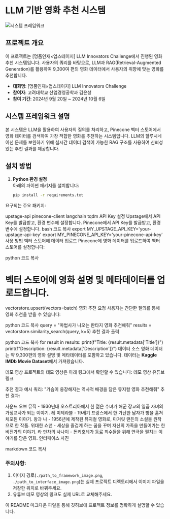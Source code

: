 # LLM 기반 영화 추천 시스템

![시스템 프레임워크](./path_to_framework_image.png)

## 프로젝트 개요

이 프로젝트는 [명품인재×업스테이지] LLM Innovators Challenge에서 진행된 영화 추천 시스템입니다. 사용자의 쿼리를 바탕으로, LLM과 RAG(Retrieval-Augmented Generation)를 활용하여 9,300여 편의 영화 데이터에서 사용자의 취향에 맞는 영화를 추천합니다.

- **대회명**: [명품인재×업스테이지] LLM Innovators Challenge
- **참여자**: 고려대학교 산업경영공학과 김윤성
- **참여 기간**: 2024년 9월 20일 ~ 2024년 10월 6일

## 시스템 프레임워크 설명

본 시스템은 LLM을 활용하여 사용자의 질의를 처리하고, Pinecone 벡터 스토어에서 영화 데이터를 검색하여 가장 적합한 영화를 추천하는 시스템입니다. LLM의 할루시네이션 문제를 보완하기 위해 실시간 데이터 검색이 가능한 RAG 구조를 사용하여 신뢰성 있는 추천 결과를 제공합니다.

## 설치 방법

1. **Python 환경 설정**  
   아래의 파이썬 패키지를 설치합니다:
   ```bash
   pip install -r requirements.txt
요구되는 주요 패키지:

upstage-api
pinecone-client
langchain
tqdm
API Key 설정
Upstage에서 API Key를 발급받고, 환경 변수에 설정합니다.
Pinecone에서 API Key를 발급받고, 환경 변수에 설정합니다.
bash
코드 복사
export MY_UPSTAGE_API_KEY='your-upstage-api-key'
export MY_PINECONE_API_KEY='your-pinecone-api-key'
사용 방법
벡터 스토어에 데이터 업로드 Pinecone에 영화 데이터를 업로드하여 벡터 스토어를 설정합니다:

python
코드 복사
# 벡터 스토어에 영화 설명 및 메타데이터를 업로드합니다.
vectorstore.upsert(vectors=batch)
영화 추천 요청 사용자는 간단한 질의를 통해 영화 추천을 받을 수 있습니다:

python
코드 복사
query = "마법사가 나오는 판타지 영화 추천해줘"
results = vectorstore.similarity_search(query, k=5)
추천 결과 출력

python
코드 복사
for result in results:
    print(f"Title: {result.metadata['Title']}")
    print(f"Description: {result.metadata['Description']}")
데이터 소스
영화 데이터는 약 9,300편의 영화 설명 및 메타데이터를 포함하고 있습니다.
데이터는 **Kaggle IMDb Movie Dataset**에서 가져왔습니다.

데모 영상
프로젝트의 데모 영상은 아래 링크에서 확인할 수 있습니다:
데모 영상 유튜브 링크

추천 결과 예시
쿼리: "가슴이 웅장해지는 역사적 배경을 담은 뮤지컬 영화 추천해줘"
추천 결과:

사운드 오브 뮤직 - 1930년대 오스트리아에서 한 젊은 수녀가 해군 장교의 일곱 자녀의 가정교사가 되는 이야기.
레 미제라블 - 19세기 프랑스에서 한 가난한 남자가 빵을 훔쳐 체포된 이야기.
왕과 나 - 1956년에 제작된 뮤지컬 영화로, 마거릿 랜든의 소설을 원작으로 한 작품.
위대한 쇼맨 - 세상을 즐겁게 하는 꿈을 꾸며 자신의 가족을 만들어가는 한 비전가의 이야기.
라 만차의 사나이 - 돈키호테가 동료 죄수들을 위해 연극을 펼치는 이야기를 담은 영화.
인터페이스 사진

markdown
코드 복사

### 주의사항:
1. 이미지 경로(`./path_to_framework_image.png`, `./path_to_interface_image.png`)는 실제 프로젝트 디렉토리에서 이미지 파일을 저장한 위치로 바꿔주세요.
2. 유튜브 데모 영상의 링크도 실제 URL로 교체해주세요.

이 README 마크다운 파일을 통해 깃허브에 프로젝트 정보를 명확하게 설명할 수 있습니다.
